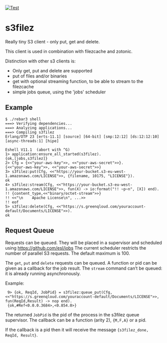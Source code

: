 [![Test](https://github.com/mworrell/s3filez/workflows/Test/badge.svg)](https://github.com/zotonic/zotonic/actions?query=workflow%3ATest)


s3filez
=======

Really tiny S3 client - only put, get and delete.

This client is used in combination with filezcache and zotonic.

Distinction with other s3 clients is:

 * Only get, put and delete are supported
 * put of files and/or binaries
 * get with optional streaming function, to be able to stream to the filezcache
 * simple jobs queue, using the 'jobs' scheduler

Example
-------

    $ ./rebar3 shell
    ===> Verifying dependencies...
    ===> Analyzing applications...
    ===> Compiling s3filez
    Erlang/OTP 23 [erts-11.1] [source] [64-bit] [smp:12:12] [ds:12:12:10] [async-threads:1] [hipe]

    Eshell V11.1  (abort with ^G)
    1> application:ensure_all_started(s3filez).
    {ok,[jobs,s3filez]}
    2> Cfg = {<<"your-aws-key">>, <<"your-aws-secret">>}.
    {<<"your-aws-key">>, <<"your-aws-secret">>}
    3> s3filez:put(Cfg, <<"https://your-bucket.s3-eu-west-1.amazonaws.com/LICENSE">>, {filename, 10175, "LICENSE"}).
    ok
    4> s3filez:stream(Cfg, <<"https://your-bucket.s3-eu-west-1.amazonaws.com/LICENSE">>, fun(X) -> io:format("!! ~p~n", [X]) end).
    !! {content_type,<<"binary/octet-stream">>}
    !! <<"\n    Apache License\n", ...>>
    !! eof
    5> s3filez:delete(Cfg, <<"https://s.greenqloud.com/youraccount-default/Documents/LICENSE">>).
    ok


Request Queue
-------------

Requests can be queued. They will be placed in a supervisor and scheduled using https://github.com/esl/jobs
The current scheduler restricts the number of parallel S3 requests. The default maximum is 100.

The `get`, `put` and `delete` requests can be queued. A function or pid can be given as a callback for the job result.
The `stream` command can’t be queued: it is already running asynchronously.

Example:

     9> {ok, ReqId, JobPid} = s3filez:queue_put(Cfg, <<"https://s.greenqloud.com/youraccount-default/Documents/LICENSE">>, fun(ReqId,Result) -> nop end).
     {ok,#Ref<0.0.0.3684>,<0.854.0>}

The returned `JobPid` is the pid of the process in the s3filez queue supervisor.
The callback can be a function (arity 2), `{M,F,A}` or a pid.

If the callback is a pid then it will receive the message `{s3filez_done, ReqId, Result}`.

